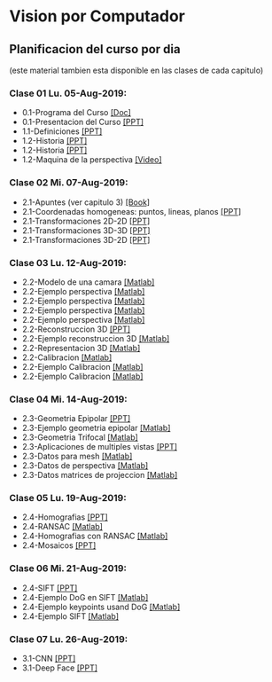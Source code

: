 # Vision por Computador

## Planificacion del curso por dia
(este material tambien esta disponible en las clases de cada capitulo)

### Clase 01 Lu. 05-Aug-2019:
* 0.1-Programa del Curso [[Doc]](https://github.com/domingomery/vision/blob/master/clases/Cap00_Lineas_Generales/program/CV00_ProgramaCurso.pdf)
* 0.1-Presentacion del Curso [[PPT]](https://github.com/domingomery/vision/blob/master/clases/Cap00_Lineas_Generales/program/CV00_Presentacion.pptx)
* 1.1-Definiciones [[PPT]](https://github.com/domingomery/vision/blob/master/clases/Cap01_Introduccion/presentations/CV01_Definitions.pptx)
* 1.2-Historia [[PPT]](https://github.com/domingomery/vision/blob/master/clases/Cap01_Introduccion/presentations/CV01_History_1.pptx)
* 1.2-Historia [[PPT]](https://github.com/domingomery/vision/blob/master/clases/Cap01_Introduccion/presentations/CV01_History_2.pptx)
* 1.2-Maquina de la perspectiva [[Video]](https://www.youtube.com/watch?v=8s1LzIrWbE8)

### Clase 02 Mi. 07-Aug-2019:
* 2.1-Apuntes (ver capitulo 3) [[Book]](http://link.springer.com/book/10.1007%2F978-3-319-20747-6)
* 2.1-Coordenadas homogeneas: puntos, lineas, planos [[PPT]](https://github.com/domingomery/vision/blob/master/clases/Cap02_Geometria/presentations/CV01_PointsLinesPlanes.pptx)
* 2.1-Transformaciones 2D-2D [[PPT]](https://github.com/domingomery/vision/blob/master/clases/Cap02_Geometria/presentations/CV01_Transformation2D.pptx)
* 2.1-Transformaciones 3D-3D [[PPT]](https://github.com/domingomery/vision/blob/master/clases/Cap02_Geometria/presentations/CV01_Transformation3D.pptx)
* 2.1-Transformaciones 3D-2D [[PPT]](https://github.com/domingomery/vision/blob/master/clases/Cap02_Geometria/presentations/CV01_Transformation3D2D.pptx)

### Clase 03 Lu. 12-Aug-2019:
* 2.2-Modelo de una camara [[Matlab]](https://github.com/domingomery/vision/blob/master/clases/Cap02_Geometria/matlab/CV01_3DPyramid.m)
* 2.2-Ejemplo perspectiva [[Matlab]](https://github.com/domingomery/vision/blob/master/clases/Cap02_Geometria/matlab/CV04_experspec.m)
* 2.2-Ejemplo perspectiva [[Matlab]](https://github.com/domingomery/vision/blob/master/clases/Cap02_Geometria/matlab/CV04_meshplot.m)
* 2.2-Ejemplo perspectiva [[Matlab]](https://github.com/domingomery/vision/blob/master/clases/Cap02_Geometria/matlab/CV04_Perspective.fig)
* 2.2-Ejemplo perspectiva [[Matlab]](https://github.com/domingomery/vision/blob/master/clases/Cap02_Geometria/matlab/CV04_Perspective.m)
* 2.2-Reconstruccion 3D [[PPT]](https://github.com/domingomery/vision/blob/master/clases/Cap02_Geometria/presentations/CV01_Reconstruction3D.pptx)
* 2.2-Ejemplo reconstruccion 3D [[Matlab]](https://github.com/domingomery/vision/blob/master/clases/Cap02_Geometria/matlab/CV01_Reconstruction3D.m)
* 2.2-Representacion 3D [[Matlab]](https://github.com/domingomery/vision/blob/master/clases/Cap02_Geometria/matlab/CV01_PlotMesh3D.m)
* 2.2-Calibracion [[Matlab]](https://github.com/domingomery/vision/blob/master/clases/Cap02_Geometria/matlab/CV01_Calibration.m)
* 2.2-Ejemplo Calibracion [[Matlab]](https://github.com/domingomery/vision/blob/master/clases/Cap02_Geometria/matlab/CV01_CalibrationChess.m)
* 2.2-Ejemplo Calibracion [[Matlab]](https://github.com/domingomery/vision/blob/master/clases/Cap02_Geometria/matlab/CV01_CalibrationChessGauss.m)

### Clase 04 Mi. 14-Aug-2019:
* 2.3-Geometria Epipolar [[PPT]](https://github.com/domingomery/vision/blob/master/clases/Cap02_Geometria/presentations/CV01_EpipolarGeometry.pptx)
* 2.3-Ejemplo geometria epipolar [[Matlab]](https://github.com/domingomery/vision/blob/master/clases/Cap02_Geometria/matlab/CV01_EpipolarGeometry_Calibrated.m)
* 2.3-Geometria Trifocal [[Matlab]](https://github.com/domingomery/vision/blob/master/clases/Cap02_Geometria/matlab/CV01_TrifocalGeometry.m)
* 2.3-Aplicaciones de multiples vistas [[PPT]](https://github.com/domingomery/vision/blob/master/clases/Cap02_Geometria/presentations/CV01_MultipleViewXrayApplications.pptx)
* 2.3-Datos para mesh [[Matlab]](https://github.com/domingomery/vision/blob/master/clases/Cap02_Geometria/matlab/meshpoints.mat)
* 2.3-Datos de perspectiva [[Matlab]](https://github.com/domingomery/vision/blob/master/clases/Cap02_Geometria/matlab/perspecdata.mat)
* 2.3-Datos matrices de projeccion [[Matlab]](https://github.com/domingomery/vision/blob/master/clases/Cap02_Geometria/matlab/projmatrices.mat)

### Clase 05 Lu. 19-Aug-2019:
* 2.4-Homografias [[PPT]](https://github.com/domingomery/vision/blob/master/clases/Cap02_Geometria/presentations/CV01_Homography.pptx)
* 2.4-RANSAC [[Matlab]](https://github.com/domingomery/vision/blob/master/clases/Cap02_Geometria/matlab/CV01_Ransac.m)
* 2.4-Homografias con RANSAC [[Matlab]](https://github.com/domingomery/vision/blob/master/clases/Cap02_Geometria/matlab/CV01_HomografiaRANSAC.m)
* 2.4-Mosaicos [[PPT]](https://github.com/domingomery/vision/blob/master/clases/Cap02_Geometria/presentations/CV01_Mosaicos.pptx)

### Clase 06 Mi. 21-Aug-2019:
* 2.4-SIFT [[PPT]](https://github.com/domingomery/vision/blob/master/clases/Cap02_Geometria/presentations/CV01_SIFT_ObjectDetection.pptx)
* 2.4-Ejemplo DoG en SIFT [[Matlab]](https://github.com/domingomery/vision/blob/master/clases/Cap02_Geometria/matlab/CV01_SIFT_DoG_Function.m)
* 2.4-Ejemplo keypoints usand DoG [[Matlab]](https://github.com/domingomery/vision/blob/master/clases/Cap02_Geometria/matlab/CV01_SIFT_DoG_Keypoints.m)
* 2.4-Ejemplo SIFT [[Matlab]](https://github.com/domingomery/vision/blob/master/clases/Cap02_Geometria/matlab/CV01_SIFT.m)

### Clase 07 Lu. 26-Aug-2019:
* 3.1-CNN [[PPT]](https://github.com/domingomery/vision/blob/master/clases/Cap03_DeepLearning/presentations/CV03_CNN.pptx)
* 3.1-Deep Face [[PPT]](https://github.com/domingomery/vision/blob/master/clases/Cap03_DeepLearning/presentations/CV03_DeepFace.pptx)

